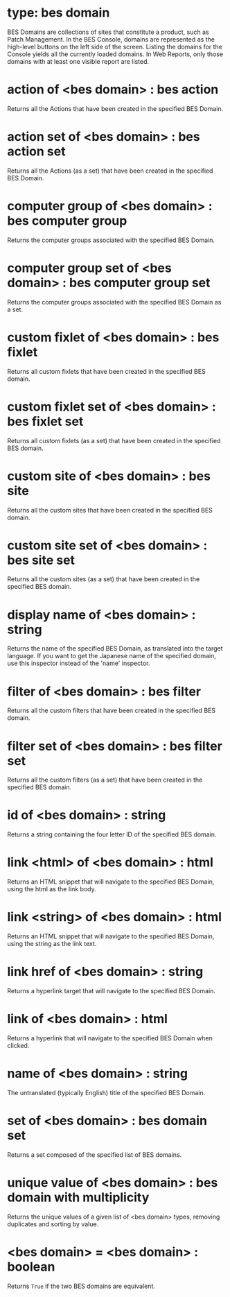 # type: bes domain

BES Domains are collections of sites that constitute a product, such as Patch Management. In the BES Console, domains are represented as the high-level buttons on the left side of the screen. Listing the domains for the Console yields all the currently loaded domains. In Web Reports, only those domains with at least one visible report are listed.

# action of &lt;bes domain&gt; : bes action

Returns all the Actions that have been created in the specified BES Domain.

# action set of &lt;bes domain&gt; : bes action set

Returns all the Actions (as a set) that have been created in the specified BES Domain.

# computer group of &lt;bes domain&gt; : bes computer group

Returns the computer groups associated with the specified BES Domain.

# computer group set of &lt;bes domain&gt; : bes computer group set

Returns the computer groups associated with the specified BES Domain as a set.

# custom fixlet of &lt;bes domain&gt; : bes fixlet

Returns all custom fixlets that have been created in the specified BES domain.

# custom fixlet set of &lt;bes domain&gt; : bes fixlet set

Returns all custom fixlets (as a set) that have been created in the specified BES domain.

# custom site of &lt;bes domain&gt; : bes site

Returns all the custom sites that have been created in the specified BES domain.

# custom site set of &lt;bes domain&gt; : bes site set

Returns all the custom sites (as a set) that have been created in the specified BES domain.

# display name of &lt;bes domain&gt; : string

Returns the name of the specified BES Domain, as translated into the target language. If you want to get the Japanese name of the specified domain, use this inspector instead of the &#39;name&#39; inspector.

# filter of &lt;bes domain&gt; : bes filter

Returns all the custom filters that have been created in the specified BES domain.

# filter set of &lt;bes domain&gt; : bes filter set

Returns all the custom filters (as a set) that have been created in the specified BES domain.

# id of &lt;bes domain&gt; : string

Returns a string containing the four letter ID of the specified BES domain.

# link &lt;html&gt; of &lt;bes domain&gt; : html

Returns an HTML snippet that will navigate to the specified BES Domain, using the html as the link body.

# link &lt;string&gt; of &lt;bes domain&gt; : html

Returns an HTML snippet that will navigate to the specified BES Domain, using the string as the link text.

# link href of &lt;bes domain&gt; : string

Returns a hyperlink target that will navigate to the specified BES Domain.

# link of &lt;bes domain&gt; : html

Returns a hyperlink that will navigate to the specified BES Domain when clicked.

# name of &lt;bes domain&gt; : string

The untranslated (typically English) title of the specified BES Domain.

# set of &lt;bes domain&gt; : bes domain set

Returns a set composed of the specified list of BES domains.

# unique value of &lt;bes domain&gt; : bes domain with multiplicity

Returns the unique values of a given list of &lt;bes domain&gt; types, removing duplicates and sorting by value.

# &lt;bes domain&gt; = &lt;bes domain&gt; : boolean

Returns `True` if the two BES domains are equivalent.
